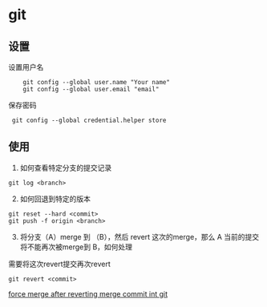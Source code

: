 # git


## 设置

设置用户名

``` shell
    git config --global user.name "Your name"
    git config --global user.email "email"
```

保存密码
```shell
 git config --global credential.helper store
```


## 使用


1.  如何查看特定分支的提交记录

```
git log <branch>
```

2.  如何回退到特定的版本

```
git reset --hard <commit>  
git push -f origin <branch> 
```



3. 将分支（A）merge 到 （B），然后 revert 这次的merge，那么 A 当前的提交将不能再次被merge到 B，如何处理

需要将这次revert提交再次revert

```
git revert <commit>
```

[force merge after reverting merge commit int git](https://stackoverflow.com/questions/19379034/force-merge-after-reverting-merge-commit-int-git)
